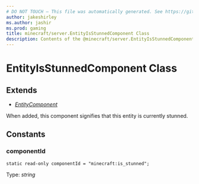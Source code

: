 ```yaml
---
# DO NOT TOUCH — This file was automatically generated. See https://github.com/mojang/minecraftapidocsgenerator to modify descriptions, examples, etc.
author: jakeshirley
ms.author: jashir
ms.prod: gaming
title: minecraft/server.EntityIsStunnedComponent Class
description: Contents of the @minecraft/server.EntityIsStunnedComponent class.
---
```

# EntityIsStunnedComponent Class

## Extends
- [*EntityComponent*](EntityComponent.md)

When added, this component signifies that this entity is currently stunned.

## Constants

### **componentId**
`static read-only componentId = "minecraft:is_stunned";`

Type: *string*
